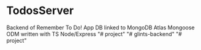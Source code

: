 # TodosServer
Backend of Remember To Do! App 
DB linked to MongoDB Atlas 
Mongoose ODM
written with TS Node/Express 
"# project" 
"# glints-backend" 
"# project" 
